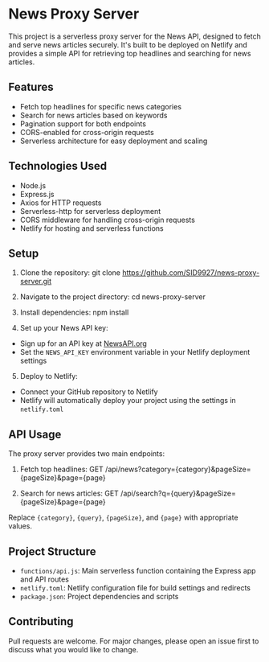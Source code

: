 # News Proxy Server

This project is a serverless proxy server for the News API, designed to fetch and serve news articles securely. It's built to be deployed on Netlify and provides a simple API for retrieving top headlines and searching for news articles.

## Features

- Fetch top headlines for specific news categories
- Search for news articles based on keywords
- Pagination support for both endpoints
- CORS-enabled for cross-origin requests
- Serverless architecture for easy deployment and scaling

## Technologies Used

- Node.js
- Express.js
- Axios for HTTP requests
- Serverless-http for serverless deployment
- CORS middleware for handling cross-origin requests
- Netlify for hosting and serverless functions

## Setup

1. Clone the repository:
         git clone https://github.com/SID9927/news-proxy-server.git
   
2. Navigate to the project directory:
          cd news-proxy-server
   
3. Install dependencies:
          npm install
   
4. Set up your News API key:
- Sign up for an API key at [NewsAPI.org](https://newsapi.org/)
- Set the `NEWS_API_KEY` environment variable in your Netlify deployment settings

5. Deploy to Netlify:
- Connect your GitHub repository to Netlify
- Netlify will automatically deploy your project using the settings in `netlify.toml`

## API Usage

The proxy server provides two main endpoints:

1. Fetch top headlines:
        GET /api/news?category={category}&pageSize={pageSize}&page={page}
   
2. Search for news articles:
        GET /api/search?q={query}&pageSize={pageSize}&page={page}


Replace `{category}`, `{query}`, `{pageSize}`, and `{page}` with appropriate values.

## Project Structure

- `functions/api.js`: Main serverless function containing the Express app and API routes
- `netlify.toml`: Netlify configuration file for build settings and redirects
- `package.json`: Project dependencies and scripts

## Contributing

Pull requests are welcome. For major changes, please open an issue first to discuss what you would like to change.


